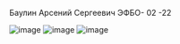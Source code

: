 Баулин Арсений Сергеевич
ЭФБО- 02 -22

![image](https://github.com/user-attachments/assets/4f955444-e721-4584-8a6e-b70ecc978b2c)
![image](https://github.com/user-attachments/assets/e2e57c4e-0754-4b5a-9d86-43becba89949)
![image](https://github.com/user-attachments/assets/83ecc4bc-2429-4685-a4e5-2bbb88aa674b)
